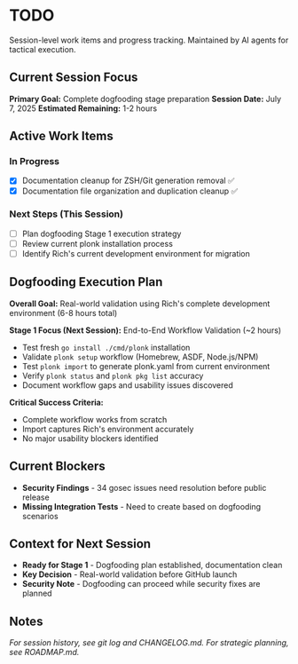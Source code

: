 # TODO

Session-level work items and progress tracking. Maintained by AI agents for tactical execution.

## Current Session Focus

**Primary Goal:** Complete dogfooding stage preparation
**Session Date:** July 7, 2025
**Estimated Remaining:** 1-2 hours

## Active Work Items

### In Progress
- [x] Documentation cleanup for ZSH/Git generation removal ✅
- [x] Documentation file organization and duplication cleanup ✅

### Next Steps (This Session)
- [ ] Plan dogfooding Stage 1 execution strategy
- [ ] Review current plonk installation process  
- [ ] Identify Rich's current development environment for migration

## Dogfooding Execution Plan

**Overall Goal:** Real-world validation using Rich's complete development environment (6-8 hours total)

**Stage 1 Focus (Next Session):** End-to-End Workflow Validation (~2 hours)
- Test fresh `go install ./cmd/plonk` installation
- Validate `plonk setup` workflow (Homebrew, ASDF, Node.js/NPM)
- Test `plonk import` to generate plonk.yaml from current environment
- Verify `plonk status` and `plonk pkg list` accuracy
- Document workflow gaps and usability issues discovered

**Critical Success Criteria:**
- Complete workflow works from scratch
- Import captures Rich's environment accurately
- No major usability blockers identified

## Current Blockers

- **Security Findings** - 34 gosec issues need resolution before public release
- **Missing Integration Tests** - Need to create based on dogfooding scenarios

## Context for Next Session

- **Ready for Stage 1** - Dogfooding plan established, documentation clean
- **Key Decision** - Real-world validation before GitHub launch
- **Security Note** - Dogfooding can proceed while security fixes are planned

## Notes

*For session history, see git log and CHANGELOG.md. For strategic planning, see ROADMAP.md.*